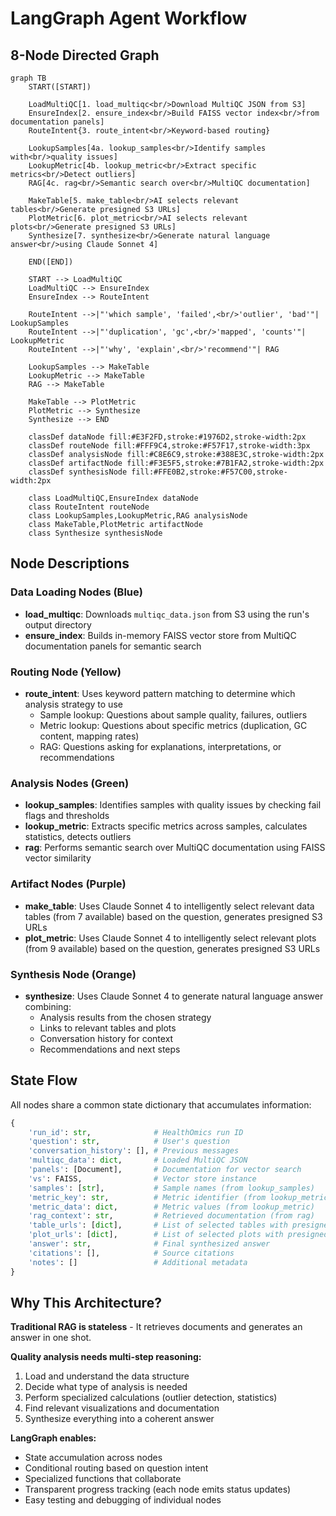 # LangGraph Agent Workflow

## 8-Node Directed Graph

```mermaid
graph TB
    START([START])
    
    LoadMultiQC[1. load_multiqc<br/>Download MultiQC JSON from S3]
    EnsureIndex[2. ensure_index<br/>Build FAISS vector index<br/>from documentation panels]
    RouteIntent{3. route_intent<br/>Keyword-based routing}
    
    LookupSamples[4a. lookup_samples<br/>Identify samples with<br/>quality issues]
    LookupMetric[4b. lookup_metric<br/>Extract specific metrics<br/>Detect outliers]
    RAG[4c. rag<br/>Semantic search over<br/>MultiQC documentation]
    
    MakeTable[5. make_table<br/>AI selects relevant tables<br/>Generate presigned S3 URLs]
    PlotMetric[6. plot_metric<br/>AI selects relevant plots<br/>Generate presigned S3 URLs]
    Synthesize[7. synthesize<br/>Generate natural language answer<br/>using Claude Sonnet 4]
    
    END([END])
    
    START --> LoadMultiQC
    LoadMultiQC --> EnsureIndex
    EnsureIndex --> RouteIntent
    
    RouteIntent -->|"'which sample', 'failed',<br/>'outlier', 'bad'"| LookupSamples
    RouteIntent -->|"'duplication', 'gc',<br/>'mapped', 'counts'"| LookupMetric
    RouteIntent -->|"'why', 'explain',<br/>'recommend'"| RAG
    
    LookupSamples --> MakeTable
    LookupMetric --> MakeTable
    RAG --> MakeTable
    
    MakeTable --> PlotMetric
    PlotMetric --> Synthesize
    Synthesize --> END
    
    classDef dataNode fill:#E3F2FD,stroke:#1976D2,stroke-width:2px
    classDef routeNode fill:#FFF9C4,stroke:#F57F17,stroke-width:3px
    classDef analysisNode fill:#C8E6C9,stroke:#388E3C,stroke-width:2px
    classDef artifactNode fill:#F3E5F5,stroke:#7B1FA2,stroke-width:2px
    classDef synthesisNode fill:#FFE0B2,stroke:#F57C00,stroke-width:2px
    
    class LoadMultiQC,EnsureIndex dataNode
    class RouteIntent routeNode
    class LookupSamples,LookupMetric,RAG analysisNode
    class MakeTable,PlotMetric artifactNode
    class Synthesize synthesisNode
```

## Node Descriptions

### Data Loading Nodes (Blue)
- **load_multiqc**: Downloads `multiqc_data.json` from S3 using the run's output directory
- **ensure_index**: Builds in-memory FAISS vector store from MultiQC documentation panels for semantic search

### Routing Node (Yellow)
- **route_intent**: Uses keyword pattern matching to determine which analysis strategy to use
  - Sample lookup: Questions about sample quality, failures, outliers
  - Metric lookup: Questions about specific metrics (duplication, GC content, mapping rates)
  - RAG: Questions asking for explanations, interpretations, or recommendations

### Analysis Nodes (Green)
- **lookup_samples**: Identifies samples with quality issues by checking fail flags and thresholds
- **lookup_metric**: Extracts specific metrics across samples, calculates statistics, detects outliers
- **rag**: Performs semantic search over MultiQC documentation using FAISS vector similarity

### Artifact Nodes (Purple)
- **make_table**: Uses Claude Sonnet 4 to intelligently select relevant data tables (from 7 available) based on the question, generates presigned S3 URLs
- **plot_metric**: Uses Claude Sonnet 4 to intelligently select relevant plots (from 9 available) based on the question, generates presigned S3 URLs

### Synthesis Node (Orange)
- **synthesize**: Uses Claude Sonnet 4 to generate natural language answer combining:
  - Analysis results from the chosen strategy
  - Links to relevant tables and plots
  - Conversation history for context
  - Recommendations and next steps

## State Flow

All nodes share a common state dictionary that accumulates information:

```python
{
    'run_id': str,              # HealthOmics run ID
    'question': str,            # User's question
    'conversation_history': [], # Previous messages
    'multiqc_data': dict,       # Loaded MultiQC JSON
    'panels': [Document],       # Documentation for vector search
    'vs': FAISS,                # Vector store instance
    'samples': [str],           # Sample names (from lookup_samples)
    'metric_key': str,          # Metric identifier (from lookup_metric)
    'metric_data': dict,        # Metric values (from lookup_metric)
    'rag_context': str,         # Retrieved documentation (from rag)
    'table_urls': [dict],       # List of selected tables with presigned URLs
    'plot_urls': [dict],        # List of selected plots with presigned URLs
    'answer': str,              # Final synthesized answer
    'citations': [],            # Source citations
    'notes': []                 # Additional metadata
}
```

## Why This Architecture?

**Traditional RAG is stateless** - It retrieves documents and generates an answer in one shot.

**Quality analysis needs multi-step reasoning:**
1. Load and understand the data structure
2. Decide what type of analysis is needed
3. Perform specialized calculations (outlier detection, statistics)
4. Find relevant visualizations and documentation
5. Synthesize everything into a coherent answer

**LangGraph enables:**
- State accumulation across nodes
- Conditional routing based on question intent
- Specialized functions that collaborate
- Transparent progress tracking (each node emits status updates)
- Easy testing and debugging of individual nodes
